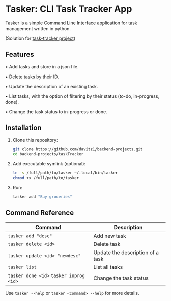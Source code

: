 # Tasker: CLI Task Tracker App

  Tasker is a simple Command Line Interface application for task management written in python.
  
  (Solution for [task-tracker project](https://roadmap.sh/projects/task-tracker))

## Features

  • Add tasks and store in a json file.
  
  • Delete tasks by their ID.

  • Update the description of an existing task.

  • List tasks, with the option of filtering by their status (to-do, in-progress, done).
  
  • Change the task status to in-progress or done.
  

## Installation

1. Clone this repository:
   ```bash
   git clone https://github.com/davitz1/backend-projects.git
   cd backend-projects/taskTracker
   ```
   
2. Add executable symlink (optional):
   ```bash
   ln -s /full/path/to/tasker ~/.local/bin/tasker
   chmod +x /full/path/to/tasker
   ```
   
3. Run:
   ```bash
   tasker add "Buy groceries"
   ```

## Command Reference


| Command                  | Description                       |
|--------------------------|-----------------------------------|
| `tasker add "desc"`      | Add new task                      |
| `tasker delete <id>`     | Delete task                       |
|`tasker update <id> "newdesc"` | Update the description of a task|
| `tasker list`            | List all tasks                    |
| `tasker done <id>` `tasker inprog <id>`       | Change the task status                 |

Use `tasker --help` or `tasker <command> --help` for more details.
